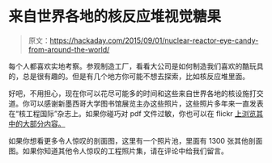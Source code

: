 # 来自世界各地的核反应堆视觉糖果

> 原文：<https://hackaday.com/2015/09/01/nuclear-reactor-eye-candy-from-around-the-world/>

每个人都喜欢实地考察。参观制造工厂，看看大公司是如何制造我们喜欢的酷玩具的，总是很有趣的。但是有几个地方你可能不想去探索，比如核反应堆里面。

好吧，不用担心，现在你可以花尽可能多的时间和这些来自世界各地的核设施打交道。你可以感谢新墨西哥大学图书馆展览主办这些照片，这些照片多年来一直发表在“核工程国际”杂志上。如果你碰巧对 pdf 文件过敏，你也可以在 flickr [上浏览其中的大部分内容。](https://www.flickr.com/photos/bibliodyssey/sets/72157623023520842/with/4567449296/)

如果你想看更多令人惊叹的剖面图，这里有一个照片池，里面有 1300 张其他剖面图。如果你知道其他令人惊叹的工程照片集，请在评论中给我们留言。
